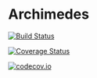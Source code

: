 # Archimedes

[![Build Status](https://travis-ci.org/barche/Archimedes.jl.svg?branch=master)](https://travis-ci.org/barche/Archimedes.jl)

[![Coverage Status](https://coveralls.io/repos/barche/Archimedes.jl/badge.svg?branch=master&service=github)](https://coveralls.io/github/barche/Archimedes.jl?branch=master)

[![codecov.io](http://codecov.io/github/barche/Archimedes.jl/coverage.svg?branch=master)](http://codecov.io/github/barche/Archimedes.jl?branch=master)
